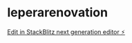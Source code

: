 # leperarenovation

[Edit in StackBlitz next generation editor ⚡️](https://stackblitz.com/~/github.com/jordanlepera/leperarenovation)
